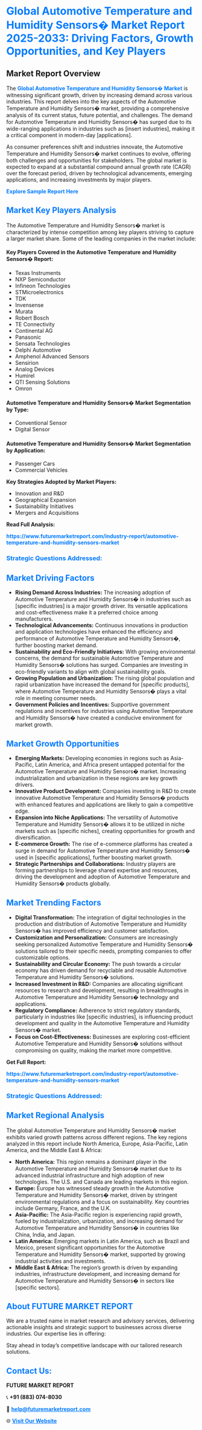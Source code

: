 <h1 style="color: #007BFF;">Global Automotive Temperature and Humidity Sensors� Market Report 2025-2033: Driving Factors, Growth Opportunities, and Key Players</h1>

<section id="overview">
<h2>Market Report Overview</h2>
<p>The <a href="https://www.futuremarketreport.com/industry-report/automotive-temperature-and-humidity-sensors-market" style="color: #007BFF; text-decoration: none;"><strong>Global Automotive Temperature and Humidity Sensors� Market</strong></a> is witnessing significant growth, driven by increasing demand across various industries. This report delves into the key aspects of the Automotive Temperature and Humidity Sensors� market, providing a comprehensive analysis of its current status, future potential, and challenges. The demand for Automotive Temperature and Humidity Sensors� has surged due to its wide-ranging applications in industries such as [insert industries], making it a critical component in modern-day [applications].</p>
<p>As consumer preferences shift and industries innovate, the Automotive Temperature and Humidity Sensors� market continues to evolve, offering both challenges and opportunities for stakeholders. The global market is expected to expand at a substantial compound annual growth rate (CAGR) over the forecast period, driven by technological advancements, emerging applications, and increasing investments by major players.</p>
</section>

<section id="overview">
<p><a href="https://www.futuremarketreport.com/request-sample/reportId=115925" style="color: #007BFF; text-decoration: none;"><strong>Explore Sample Report Here</strong></a></p>
</section>

<section id="key-players">
<h2 style="color: #007BFF;">Market Key Players Analysis</h2>
<p>The Automotive Temperature and Humidity Sensors� market is characterized by intense competition among key players striving to capture a larger market share. Some of the leading companies in the market include:</p>
<h4>Key Players Covered in the Automotive Temperature and Humidity Sensors� Report:</h4>
<ul><li>Texas Instruments</li><li>NXP Semiconductor</li><li>Infineon Technologies</li><li>STMicroelectronics</li><li>TDK</li><li>Invensense</li><li>Murata</li><li>Robert Bosch</li><li>TE Connectivity</li><li>Continental AG</li><li>Panasonic</li><li>Sensata Technologies</li><li>Delphi Automotive</li><li>Amphenol Advanced Sensors</li><li>Sensirion</li><li>Analog Devices</li><li>Humirel</li><li>QTI Sensing Solutions</li><li>Omron</li></ul>
<h4>Automotive Temperature and Humidity Sensors� Market Segmentation by Type:</h4>
<ul><li>Conventional Sensor</li><li>Digital Sensor</li></ul>

<h4>Automotive Temperature and Humidity Sensors� Market Segmentation by Application:</h4>
<ul><li>Passenger Cars</li><li>Commercial Vehicles</li></ul>
<p><strong>Key Strategies Adopted by Market Players:</strong></p>
<ul>
<li>Innovation and R&D</li>
<li>Geographical Expansion</li>
<li>Sustainability Initiatives</li>
<li>Mergers and Acquisitions</li>
</ul>
</section>

<section>
<p><strong>Read Full Analysis: </strong></p><a href="https://www.futuremarketreport.com/industry-report/automotive-temperature-and-humidity-sensors-market" style="color: #007BFF; text-decoration: none;"><strong>https://www.futuremarketreport.com/industry-report/automotive-temperature-and-humidity-sensors-market</strong></a>
<h3 style="color: #007BFF;">Strategic Questions Addressed:</h3>
</section>

<section id="driving-factors">
<h2 style="color: #007BFF;">Market Driving Factors</h2>
<ul>
<li><strong>Rising Demand Across Industries:</strong> The increasing adoption of Automotive Temperature and Humidity Sensors� in industries such as [specific industries] is a major growth driver. Its versatile applications and cost-effectiveness make it a preferred choice among manufacturers.</li>
<li><strong>Technological Advancements:</strong> Continuous innovations in production and application technologies have enhanced the efficiency and performance of Automotive Temperature and Humidity Sensors�, further boosting market demand.</li>
<li><strong>Sustainability and Eco-Friendly Initiatives:</strong> With growing environmental concerns, the demand for sustainable Automotive Temperature and Humidity Sensors� solutions has surged. Companies are investing in eco-friendly variants to align with global sustainability goals.</li>
<li><strong>Growing Population and Urbanization:</strong> The rising global population and rapid urbanization have increased the demand for [specific products], where Automotive Temperature and Humidity Sensors� plays a vital role in meeting consumer needs.</li>
<li><strong>Government Policies and Incentives:</strong> Supportive government regulations and incentives for industries using Automotive Temperature and Humidity Sensors� have created a conducive environment for market growth.</li>
</ul>
</section>

<section id="growth-opportunities">
<h2 style="color: #007BFF;">Market Growth Opportunities</h2>
<ul>
<li><strong>Emerging Markets:</strong> Developing economies in regions such as Asia-Pacific, Latin America, and Africa present untapped potential for the Automotive Temperature and Humidity Sensors� market. Increasing industrialization and urbanization in these regions are key growth drivers.</li>
<li><strong>Innovative Product Development:</strong> Companies investing in R&D to create innovative Automotive Temperature and Humidity Sensors� products with enhanced features and applications are likely to gain a competitive edge.</li>
<li><strong>Expansion into Niche Applications:</strong> The versatility of Automotive Temperature and Humidity Sensors� allows it to be utilized in niche markets such as [specific niches], creating opportunities for growth and diversification.</li>
<li><strong>E-commerce Growth:</strong> The rise of e-commerce platforms has created a surge in demand for Automotive Temperature and Humidity Sensors� used in [specific applications], further boosting market growth.</li>
<li><strong>Strategic Partnerships and Collaborations:</strong> Industry players are forming partnerships to leverage shared expertise and resources, driving the development and adoption of Automotive Temperature and Humidity Sensors� products globally.</li>
</ul>
</section>

<section id="trending-factors">
<h2 style="color: #007BFF;">Market Trending Factors</h2>
<ul>
<li><strong>Digital Transformation:</strong> The integration of digital technologies in the production and distribution of Automotive Temperature and Humidity Sensors� has improved efficiency and customer satisfaction.</li>
<li><strong>Customization and Personalization:</strong> Consumers are increasingly seeking personalized Automotive Temperature and Humidity Sensors� solutions tailored to their specific needs, prompting companies to offer customizable options.</li>
<li><strong>Sustainability and Circular Economy:</strong> The push towards a circular economy has driven demand for recyclable and reusable Automotive Temperature and Humidity Sensors� solutions.</li>
<li><strong>Increased Investment in R&D:</strong> Companies are allocating significant resources to research and development, resulting in breakthroughs in Automotive Temperature and Humidity Sensors� technology and applications.</li>
<li><strong>Regulatory Compliance:</strong> Adherence to strict regulatory standards, particularly in industries like [specific industries], is influencing product development and quality in the Automotive Temperature and Humidity Sensors� market.</li>
<li><strong>Focus on Cost-Effectiveness:</strong> Businesses are exploring cost-efficient Automotive Temperature and Humidity Sensors� solutions without compromising on quality, making the market more competitive.</li>
</ul>
</section>

<section>
<p><strong>Get Full Report: </strong></p><a href="https://www.futuremarketreport.com/industry-report/automotive-temperature-and-humidity-sensors-market" style="color: #007BFF; text-decoration: none;"><strong>https://www.futuremarketreport.com/industry-report/automotive-temperature-and-humidity-sensors-market</strong></a>
<h3 style="color: #007BFF;">Strategic Questions Addressed:</h3>
</section>


<section id="regional-analysis">
<h2 style="color: #007BFF;">Market Regional Analysis</h2>
<p>The global Automotive Temperature and Humidity Sensors� market exhibits varied growth patterns across different regions. The key regions analyzed in this report include North America, Europe, Asia-Pacific, Latin America, and the Middle East & Africa:</p>
<ul>
<li><strong>North America:</strong> This region remains a dominant player in the Automotive Temperature and Humidity Sensors� market due to its advanced industrial infrastructure and high adoption of new technologies. The U.S. and Canada are leading markets in this region.</li>
<li><strong>Europe:</strong> Europe has witnessed steady growth in the Automotive Temperature and Humidity Sensors� market, driven by stringent environmental regulations and a focus on sustainability. Key countries include Germany, France, and the U.K.</li>
<li><strong>Asia-Pacific:</strong> The Asia-Pacific region is experiencing rapid growth, fueled by industrialization, urbanization, and increasing demand for Automotive Temperature and Humidity Sensors� in countries like China, India, and Japan.</li>
<li><strong>Latin America:</strong> Emerging markets in Latin America, such as Brazil and Mexico, present significant opportunities for the Automotive Temperature and Humidity Sensors� market, supported by growing industrial activities and investments.</li>
<li><strong>Middle East & Africa:</strong> The region’s growth is driven by expanding industries, infrastructure development, and increasing demand for Automotive Temperature and Humidity Sensors� in sectors like [specific sectors].</li>
</ul>
</section>

<footer>
<h2 style="color: #007BFF;">About FUTURE MARKET REPORT</h2>
<p>We are a trusted name in market research and advisory services, delivering actionable insights and strategic support to businesses across diverse industries. Our expertise lies in offering:</p>

<p>Stay ahead in today’s competitive landscape with our tailored research solutions.</p>

<h2 style="color: #007BFF;">Contact Us:</h2>
<p><strong>FUTURE MARKET REPORT</strong></p>
<p>📞 <strong>+91 (883) 074-8030</strong></p>
<p>📧 <strong><a href="mailto:help@futuremarketreport.com" style="color: #007BFF;">help@futuremarketreport.com</a></strong></p>
<p>🌐 <strong><a href="https://www.futuremarketreport.com/" style="color: #007BFF;">Visit Our Website</a></strong></p>
</footer>